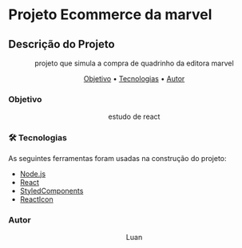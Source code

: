# Projeto Ecommerce da marvel

## Descrição do Projeto
<p align="center">projeto que simula a compra de quadrinho da editora marvel</p>



<p align="center">
 <a href="#objetivo">Objetivo</a> •
 <a href="#tecnologias">Tecnologias</a> •  
 <a href="#autor">Autor</a>
</p>

###  Objetivo
<p align="center">estudo de react</p>


### 🛠 Tecnologias


As seguintes ferramentas foram usadas na construção do projeto:


- [Node.js](https://nodejs.org/en/)
- [React](https://pt-br.reactjs.org/)
- [StyledComponents](https://styled-components.com/)
- [ReactIcon](https://react-icons.github.io/react-icons/)



###  Autor
<p align="center">Luan</p>